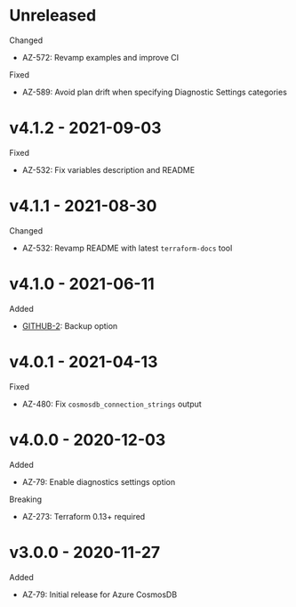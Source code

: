 # Unreleased

Changed
  * AZ-572: Revamp examples and improve CI

Fixed
  * AZ-589: Avoid plan drift when specifying Diagnostic Settings categories

# v4.1.2 - 2021-09-03

Fixed
  * AZ-532: Fix variables description and README

# v4.1.1 - 2021-08-30

Changed
  * AZ-532: Revamp README with latest `terraform-docs` tool

# v4.1.0 - 2021-06-11

Added
  * [GITHUB-2](https://github.com/claranet/terraform-azurerm-cosmos-db/pull/2): Backup option

# v4.0.1 - 2021-04-13

Fixed
  * AZ-480: Fix `cosmosdb_connection_strings` output

# v4.0.0 - 2020-12-03

Added
  * AZ-79: Enable diagnostics settings option

Breaking
  * AZ-273: Terraform 0.13+ required

# v3.0.0 - 2020-11-27

Added
  * AZ-79: Initial release for Azure CosmosDB
